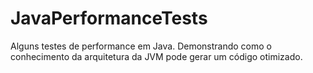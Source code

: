 # JavaPerformanceTests
Alguns testes de performance em Java. Demonstrando como o conhecimento da arquitetura da JVM pode gerar um código otimizado.
